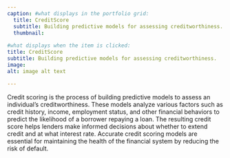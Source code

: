 ```yaml
---
caption: #what displays in the portfolio grid:
  title: CreditScore
  subtitle: Building predictive models for assessing creditworthiness.
  thumbnail: 
  
#what displays when the item is clicked:
title: CreditScore
subtitle: Building predictive models for assessing creditworthiness.
image: 
alt: image alt text

---
```


Credit scoring is the process of building predictive models to assess an individual’s creditworthiness. These models analyze various factors such as credit history, income, employment status, and other financial behaviors to predict the likelihood of a borrower repaying a loan. The resulting credit score helps lenders make informed decisions about whether to extend credit and at what interest rate. Accurate credit scoring models are essential for maintaining the health of the financial system by reducing the risk of default.
